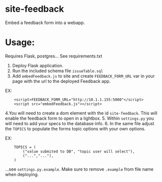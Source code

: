 site-feedback
=============
Embed a feedback form into a webapp.


Usage:
=============
Requires Flask, postgres... See requirements.txt

1. Deploy Flask application.
2. Run the included schema file ``` issueTable.sql ```
3. Add ```embedFeedback.js``` to site and create ```FEEDBACK_FORM_URL``` var in your page with the url to the deployed Feedback app.

EX:

```
	<script>FEEDBACK_FORM_URL="http://10.1.1.155:5000"</script>
 	<script src="embedFeedback.js"></script>
```

4.You will need to create a dom element with the id ```site-feedback```. This will enable the feedback form to open in a lightbox.
5. Within ```settings.py``` you will need to add your specs to the database info.
6. In the same file adjust the ```TOPICS``` to populate the forms topic options with your own options.

EX:

```
	TOPICS = (
		("value submited to DB", "topic user will select"),
		("...","..."),
	)
```
...see ```settings.py.example```. Make sure to remove ```.example``` from file name when deploying.

